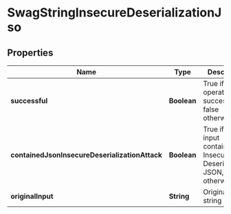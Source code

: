 
# SwagStringInsecureDeserializationJso

## Properties
Name | Type | Description | Notes
------------ | ------------- | ------------- | -------------
**successful** | **Boolean** | True if the operation was successful, false otherwise |  [optional]
**containedJsonInsecureDeserializationAttack** | **Boolean** | True if the input contained Insecure Deserialization JSON, false otherwise |  [optional]
**originalInput** | **String** | Original input string |  [optional]



